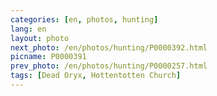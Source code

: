 ```yaml
---
categories: [en, photos, hunting]
lang: en
layout: photo
next_photo: /en/photos/hunting/P0000392.html
picname: P0000391
prev_photo: /en/photos/hunting/P0000257.html
tags: [Dead Oryx, Hottentotten Church]
---
```

